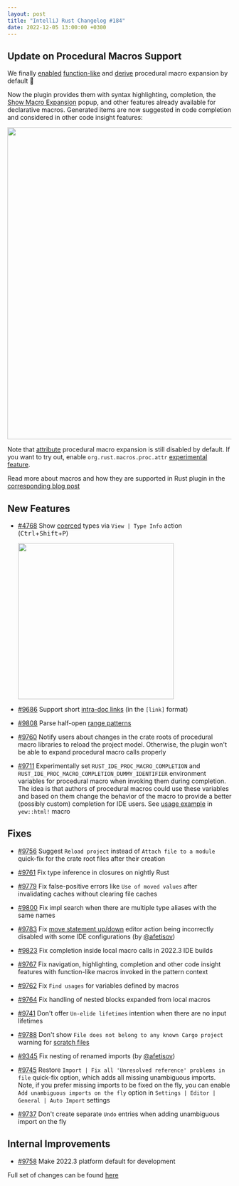 ```yaml
---
layout: post
title: "IntelliJ Rust Changelog #184"
date: 2022-12-05 13:00:00 +0300
---
```



## Update on Procedural Macros Support

We finally [enabled](https://github.com/intellij-rust/intellij-rust/pull/9729) [function-like](https://doc.rust-lang.org/reference/procedural-macros.html#function-like-procedural-macros) and [derive](https://doc.rust-lang.org/reference/procedural-macros.html#derive-macros) procedural macro expansion by default 🎉


Now the plugin provides them with syntax highlighting, completion, the [Show Macro Expansion](https://plugins.jetbrains.com/plugin/8182-rust/docs/rust-code-reference-info.html#macro-exansion) popup, and other features already available for declarative macros. Generated items are now suggested in code completion and considered in other code insight features:

<img src="/assets/posts/changelog-184/derive_proc_macro.png" width="700px"/>

Note that [attribute](https://doc.rust-lang.org/reference/procedural-macros.html#attribute-macros) procedural macro expansion is still disabled by default. If you want to try out, enable `org.rust.macros.proc.attr` [experimental feature](https://plugins.jetbrains.com/plugin/8182-rust/docs/rust-faq.html#experimental-features).

Read more about macros and how they are supported in Rust plugin in the [corresponding blog post](https://blog.jetbrains.com/rust/2022/12/05/what-every-rust-developer-should-know-about-macro-support-in-ides/)

## New Features

* [#4768] Show [coerced](https://doc.rust-lang.org/reference/type-coercions.html) types via `View | Type Info` action (<kbd>Ctrl</kbd>+<kbd>Shift</kbd>+<kbd>P</kbd>)

  <img src="/assets/posts/changelog-184/type_info.png" width="350px"/>

* [#9686] Support short [intra-doc links](https://doc.rust-lang.org/rustdoc/write-documentation/linking-to-items-by-name.html) (in the `[link]` format)

* [#9808] Parse half-open [range patterns](https://doc.rust-lang.org/reference/patterns.html#range-patterns)

* [#9760] Notify users about changes in the crate roots of procedural macro libraries to reload the project model. Otherwise, the plugin won't be able to expand procedural macro calls properly

* [#9711] Experimentally set `RUST_IDE_PROC_MACRO_COMPLETION` and `RUST_IDE_PROC_MACRO_COMPLETION_DUMMY_IDENTIFIER` environment variables for procedural macro when invoking them during completion. The idea is that authors of procedural macros could use these variables and based on them change the behavior of the macro to provide a better (possibly custom) completion for IDE users. See [usage example](https://github.com/yewstack/yew/pull/2972) in `yew::html!` macro

## Fixes

* [#9756] Suggest `Reload project` instead of `Attach file to a module` quick-fix for the crate root files after their creation

* [#9761] Fix type inference in closures on nightly Rust

* [#9779] Fix false-positive errors like `Use of moved values` after invalidating caches without clearing file caches

* [#9800] Fix impl search when there are multiple type aliases with the same names

* [#9783] Fix [move statement up/down](https://www.jetbrains.com/idea/guide/tutorials/rearranging-code/moving-statements-around/) editor action being incorrectly disabled with some IDE configurations (by [@afetisov])

* [#9823] Fix completion inside local macro calls in 2022.3 IDE builds

* [#9767] Fix navigation, highlighting, completion and other code insight features with function-like macros invoked in the pattern context

* [#9762] Fix `Find usages` for variables defined by macros

* [#9764] Fix handling of nested blocks expanded from local macros

* [#9741] Don't offer `Un-elide lifetimes` intention when there are no input lifetimes

* [#9788] Don't show `File does not belong to any known Cargo project` warning for [scratch files](https://www.jetbrains.com/help/idea/scratches.html)

* [#9345] Fix nesting of renamed imports (by [@afetisov])

* [#9745] Restore `Import | Fix all 'Unresolved reference' problems in file` quick-fix option, which adds all missing unambiguous imports. Note, if you prefer missing imports to be fixed on the fly, you can enable `Add unambiguous imports on the fly` option in `Settings | Editor | General | Auto Import` settings

* [#9737] Don't create separate `Undo` entries when adding unambiguous import on the fly

## Internal Improvements

* [#9758] Make 2022.3 platform default for development

Full set of changes can be found [here](https://github.com/intellij-rust/intellij-rust/milestone/93?closed=1)

[@afetisov]: https://github.com/afetisov

[#4768]: https://github.com/intellij-rust/intellij-rust/pull/4768
[#9345]: https://github.com/intellij-rust/intellij-rust/pull/9345
[#9686]: https://github.com/intellij-rust/intellij-rust/pull/9686
[#9711]: https://github.com/intellij-rust/intellij-rust/pull/9711
[#9729]: https://github.com/intellij-rust/intellij-rust/pull/9729
[#9737]: https://github.com/intellij-rust/intellij-rust/pull/9737
[#9741]: https://github.com/intellij-rust/intellij-rust/pull/9741
[#9745]: https://github.com/intellij-rust/intellij-rust/pull/9745
[#9756]: https://github.com/intellij-rust/intellij-rust/pull/9756
[#9758]: https://github.com/intellij-rust/intellij-rust/pull/9758
[#9760]: https://github.com/intellij-rust/intellij-rust/pull/9760
[#9761]: https://github.com/intellij-rust/intellij-rust/pull/9761
[#9762]: https://github.com/intellij-rust/intellij-rust/pull/9762
[#9764]: https://github.com/intellij-rust/intellij-rust/pull/9764
[#9767]: https://github.com/intellij-rust/intellij-rust/pull/9767
[#9779]: https://github.com/intellij-rust/intellij-rust/pull/9779
[#9783]: https://github.com/intellij-rust/intellij-rust/pull/9783
[#9788]: https://github.com/intellij-rust/intellij-rust/pull/9788
[#9800]: https://github.com/intellij-rust/intellij-rust/pull/9800
[#9808]: https://github.com/intellij-rust/intellij-rust/pull/9808
[#9823]: https://github.com/intellij-rust/intellij-rust/pull/9823
